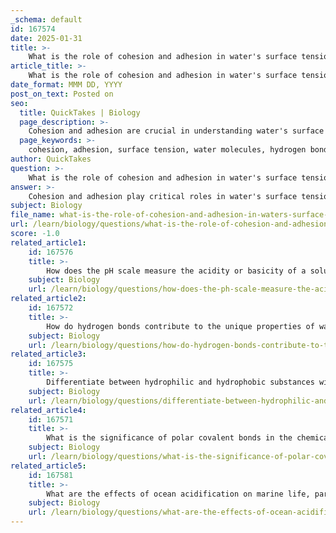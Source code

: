 ```yaml
---
_schema: default
id: 167574
date: 2025-01-31
title: >-
    What is the role of cohesion and adhesion in water's surface tension?
article_title: >-
    What is the role of cohesion and adhesion in water's surface tension?
date_format: MMM DD, YYYY
post_on_text: Posted on
seo:
  title: QuickTakes | Biology
  page_description: >-
    Cohesion and adhesion are crucial in understanding water's surface tension, enabling processes like capillary action and the behavior of water droplets on surfaces.
  page_keywords: >-
    cohesion, adhesion, surface tension, water molecules, hydrogen bonding, capillary action, plant xylem, droplets, meniscus, water striders, external forces
author: QuickTakes
question: >-
    What is the role of cohesion and adhesion in water's surface tension?
answer: >-
    Cohesion and adhesion play critical roles in water's surface tension, which is a fundamental property of water that allows it to resist external forces.\n\n### Cohesion\nCohesion refers to the attraction between molecules of the same substance. In water, this is primarily due to hydrogen bonding, which creates strong cohesive forces among water molecules. These cohesive forces are responsible for water's high surface tension, allowing it to behave like a stretched elastic membrane. This phenomenon is evident when water droplets form beads on surfaces, as the molecules at the surface are pulled inward by the hydrogen bonds with other water molecules. This high surface tension enables small insects, such as water striders, to walk on the surface of water without sinking.\n\n### Adhesion\nAdhesion, on the other hand, is the attraction between molecules of different substances. Water's ability to adhere to other polar surfaces, such as glass, is also a result of hydrogen bonding. This property is crucial for various processes, including capillary action, where water can move through narrow spaces against gravity. For instance, when water is placed in a graduated cylinder, it adheres to the glass, creating a meniscus. This interaction between adhesion and cohesion allows water to travel through plant xylem, facilitating the transport of nutrients and water from roots to leaves.\n\n### Surface Tension\nThe interplay between cohesion and adhesion contributes to surface tension. The cohesive forces among water molecules create a high surface tension, which allows the water surface to resist external forces. This is why objects that are denser than water, like a needle, can float on the surface if they do not break the surface tension. Additionally, the balance of cohesion and adhesion is essential for various biological processes, including the movement of water in plants and the formation of droplets.\n\nIn summary, cohesion provides water with its high surface tension, while adhesion allows water to interact with other materials, both of which are vital for numerous natural processes.
subject: Biology
file_name: what-is-the-role-of-cohesion-and-adhesion-in-waters-surface-tension.md
url: /learn/biology/questions/what-is-the-role-of-cohesion-and-adhesion-in-waters-surface-tension
score: -1.0
related_article1:
    id: 167576
    title: >-
        How does the pH scale measure the acidity or basicity of a solution?
    subject: Biology
    url: /learn/biology/questions/how-does-the-ph-scale-measure-the-acidity-or-basicity-of-a-solution
related_article2:
    id: 167572
    title: >-
        How do hydrogen bonds contribute to the unique properties of water?
    subject: Biology
    url: /learn/biology/questions/how-do-hydrogen-bonds-contribute-to-the-unique-properties-of-water
related_article3:
    id: 167575
    title: >-
        Differentiate between hydrophilic and hydrophobic substances with examples.
    subject: Biology
    url: /learn/biology/questions/differentiate-between-hydrophilic-and-hydrophobic-substances-with-examples
related_article4:
    id: 167571
    title: >-
        What is the significance of polar covalent bonds in the chemical structure of water?
    subject: Biology
    url: /learn/biology/questions/what-is-the-significance-of-polar-covalent-bonds-in-the-chemical-structure-of-water
related_article5:
    id: 167581
    title: >-
        What are the effects of ocean acidification on marine life, particularly on calcium carbonate shells?
    subject: Biology
    url: /learn/biology/questions/what-are-the-effects-of-ocean-acidification-on-marine-life-particularly-on-calcium-carbonate-shells
---
```


&nbsp;